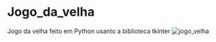 # Jogo_da_velha
Jogo da velha feito em Python usanto a biblioteca tkinter 
![jogo_velha](https://user-images.githubusercontent.com/97367011/221373534-225a4c45-7c13-4c92-bbe1-e6e9a59a9105.png)
